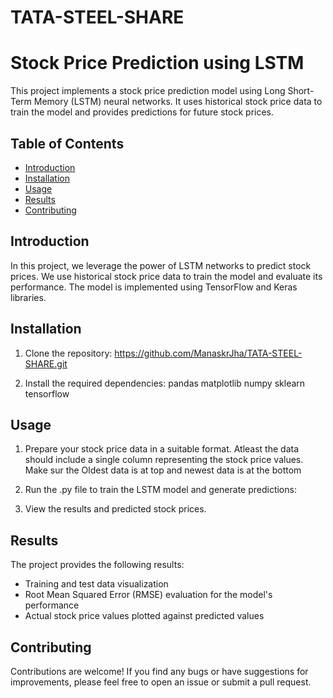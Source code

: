 # TATA-STEEL-SHARE
# Stock Price Prediction using LSTM

This project implements a stock price prediction model using Long Short-Term Memory (LSTM) neural networks. It uses historical stock price data to train the model and provides predictions for future stock prices.

## Table of Contents
- [Introduction](#introduction)
- [Installation](#installation)
- [Usage](#usage)
- [Results](#results)
- [Contributing](#contributing)


## Introduction
In this project, we leverage the power of LSTM networks to predict stock prices. We use historical stock price data to train the model and evaluate its performance. The model is implemented using TensorFlow and Keras libraries.

## Installation
1. Clone the repository: https://github.com/ManaskrJha/TATA-STEEL-SHARE.git

2. Install the required dependencies:
pandas
matplotlib
numpy
sklearn
tensorflow


## Usage
1. Prepare your stock price data in a suitable format. Atleast the data should include a single column representing the stock price values. Make sur the Oldest data is at top and newest data is at the bottom

2. Run the .py file to train the LSTM model and generate predictions:

3. View the results and predicted stock prices.

## Results
The project provides the following results:
- Training and test data visualization
- Root Mean Squared Error (RMSE) evaluation for the model's performance
- Actual stock price values plotted against predicted values

## Contributing
Contributions are welcome! If you find any bugs or have suggestions for improvements, please feel free to open an issue or submit a pull request.




